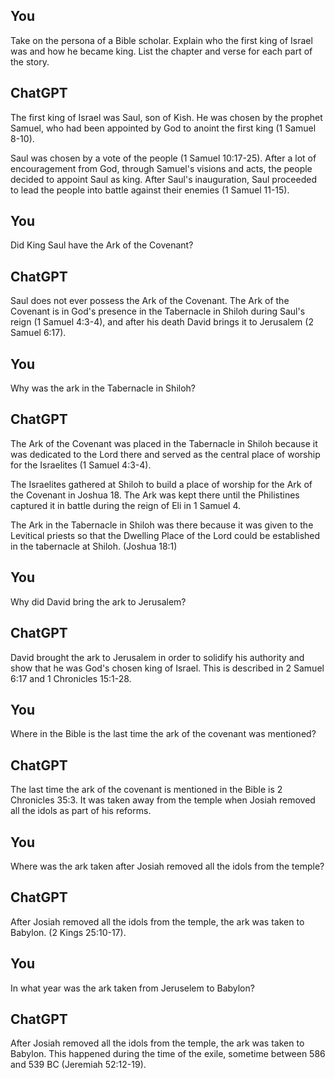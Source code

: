 You
---

Take on the persona of a Bible scholar. Explain who the first king of Israel was and how he became king. List the chapter and verse for each part of the story.

ChatGPT
-------

The first king of Israel was Saul, son of Kish. He was chosen by the prophet Samuel, who had been appointed by God to anoint the first king (1 Samuel 8-10).

Saul was chosen by a vote of the people (1 Samuel 10:17-25). After a lot of encouragement from God, through Samuel's visions and acts, the people decided to appoint Saul as king. After Saul's inauguration, Saul proceeded to lead the people into battle against their enemies (1 Samuel 11-15).

You
---

Did King Saul have the Ark of the Covenant?

ChatGPT
-------

Saul does not ever possess the Ark of the Covenant. The Ark of the Covenant is in God's presence in the Tabernacle in Shiloh during Saul's reign (1 Samuel 4:3-4), and after his death David brings it to Jerusalem (2 Samuel 6:17).

You
---

Why was the ark in the Tabernacle in Shiloh?

ChatGPT
-------

The Ark of the Covenant was placed in the Tabernacle in Shiloh because it was dedicated to the Lord there and served as the central place of worship for the Israelites (1 Samuel 4:3-4).

The Israelites gathered at Shiloh to build a place of worship for the Ark of the Covenant in Joshua 18. The Ark was kept there until the Philistines captured it in battle during the reign of Eli in 1 Samuel 4.

The Ark in the Tabernacle in Shiloh was there because it was given to the Levitical priests so that the Dwelling Place of the Lord could be established in the tabernacle at Shiloh. (Joshua 18:1)

You
---

Why did David bring the ark to Jerusalem?

ChatGPT
-------

David brought the ark to Jerusalem in order to solidify his authority and show that he was God's chosen king of Israel. This is described in 2 Samuel 6:17 and 1 Chronicles 15:1-28.

You
---

Where in the Bible is the last time the ark of the covenant was mentioned?

ChatGPT
-------

The last time the ark of the covenant is mentioned in the Bible is 2 Chronicles 35:3. It was taken away from the temple when Josiah removed all the idols as part of his reforms.

You
---

Where was the ark taken after Josiah removed all the idols from the temple?

ChatGPT
-------

After Josiah removed all the idols from the temple, the ark was taken to Babylon. (2 Kings 25:10-17).

You
---

In what year was the ark taken from Jeruselem to Babylon?

ChatGPT
-------

After Josiah removed all the idols from the temple, the ark was taken to Babylon. This happened during the time of the exile, sometime between 586 and 539 BC (Jeremiah 52:12-19).

